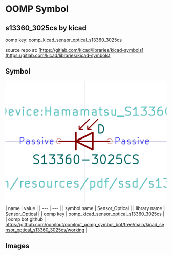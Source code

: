 # OOMP Symbol  
## s13360_3025cs  by kicad  
  
oomp key: oomp_kicad_sensor_optical_s13360_3025cs  
  
source repo at: [https://gitlab.com/kicad/libraries/kicad-symbols](https://gitlab.com/kicad/libraries/kicad-symbols)  
## Symbol  
  
[![working.png](working_600.png)](working.png)  
| name | value | 
| --- | --- | 
| symbol name | Sensor_Optical | 
| library name | Sensor_Optical | 
| oomp key | oomp_kicad_sensor_optical_s13360_3025cs | 
| oomp bot github | https://github.com/oomlout/oomlout_oomp_symbol_bot/tree/main/kicad_sensor_optical_s13360_3025cs/working | 
## Images  
